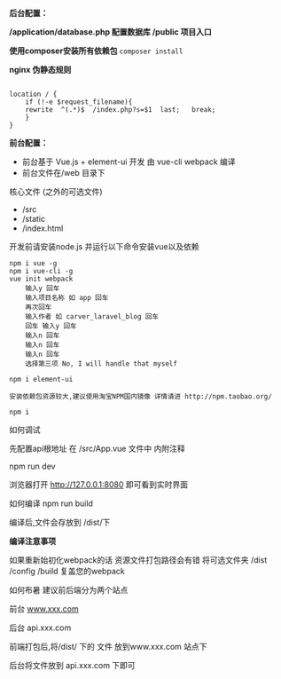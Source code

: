  **后台配置：** 

 **/application/database.php 配置数据库
/public 项目入口** 

 **使用composer安装所有依赖包** 
`composer install`

 **nginx 伪静态规则** 

```

location / {
    if (!-e $request_filename){
	rewrite  ^(.*)$  /index.php?s=$1  last;   break;
    }
}
```

 **前台配置：** 


- 前台基于 Vue.js + element-ui 开发 由 vue-cli webpack 编译
- 前台文件在/web 目录下


核心文件 (之外的可选文件)

- /src
- /static
- /index.html


开发前请安装node.js 并运行以下命令安装vue以及依赖


```
npm i vue -g
npm i vue-cli -g
vue init webpack
    输入y 回车
    输入项目名称 如 app 回车
    再次回车
    输入作者 如 carver_laravel_blog 回车
    回车 输入y 回车
    输入n 回车
    输入n 回车
    输入n 回车
    选择第三项 No, I will handle that myself

npm i element-ui

安装依赖包资源较大,建议使用淘宝NPM国内镜像 详情请进 http://npm.taobao.org/

npm i
```


如何调试

先配置api根地址
在 /src/App.vue 文件中 内附注释

npm run dev

浏览器打开 http://127.0.0.1:8080 即可看到实时界面

如何编译
npm run build

编译后,文件会存放到 /dist/下

 **编译注意事项** 

如果重新始初化webpack的话 资源文件打包路径会有错
将可选文件夹 /dist /config /build 复盖您的webpack

如何布暑
建议前后端分为两个站点

前台 www.xxx.com

后台 api.xxx.com

前端打包后,将/dist/ 下的 文件 放到www.xxx.com 站点下

后台将文件放到 api.xxx.com 下即可





